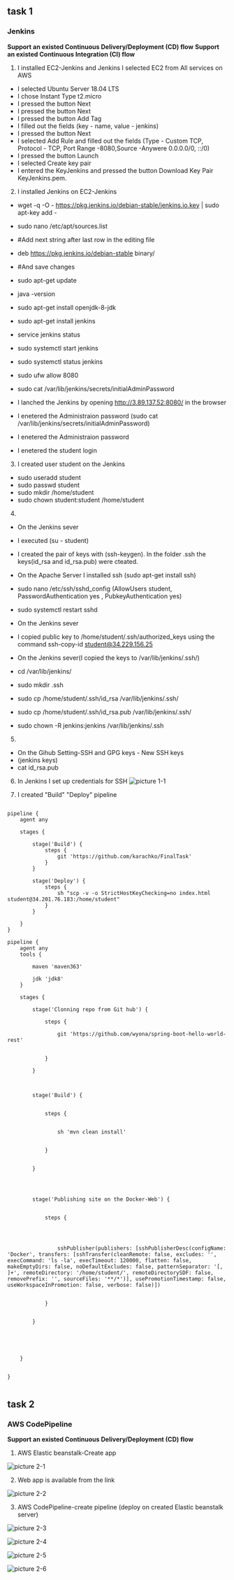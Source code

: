 ## task 1
### Jenkins

**Support an existed Continuous Delivery/Deployment (CD) flow**
**Support an existed Continuous Integration (CI) flow**
1. I installed EC2-Jenkins and Jenkins
I selected EC2 from All services on AWS
- I selected Ubuntu Server 18.04 LTS
- I chose Instant Type t2.micro
- I pressed the button Next
- I pressed the button Next
- I pressed the button Add Tag
- I filled out the fields (key - name, value - jenkins)
- I pressed the button Next
- I selected Add Rule and filled out the fields (Type - Custom TCP, Protocol - TCP, Port Range -8080,Source -Anywere 0.0.0.0/0, ::/0)
- I pressed the button Launch
- I selected Create key pair
- I entered the KeyJenkins and pressed the button Download Key Pair KeyJenkins.pem.
2. I installed Jenkins on EC2-Jenkins
- wget -q -O - https://pkg.jenkins.io/debian-stable/jenkins.io.key | sudo apt-key add -
- sudo nano /etc/apt/sources.list
- #Add next string after last row in the editing file
- deb https://pkg.jenkins.io/debian-stable binary/
- #And save changes
- sudo apt-get update
- java -version
- sudo apt-get install openjdk-8-jdk
- sudo apt-get install jenkins
- service jenkins status


- sudo systemctl start jenkins
- sudo systemctl status jenkins
- sudo ufw allow 8080
- sudo cat /var/lib/jenkins/secrets/initialAdminPassword

- I lanched the Jenkins by opening http://3.89.137.52:8080/ in the browser
- I enetered the Administraion password (sudo cat /var/lib/jenkins/secrets/initialAdminPassword)

- I enetered the Administraion password
- I enetered the student login 

3. I created user student on the Jenkins
- sudo useradd student
- sudo passwd student
- sudo mkdir /home/student
- sudo chown student:student /home/student

4. 
- On the Jenkins sever
- I executed (su - student)
- I created the pair of keys with (ssh-keygen). In the folder .ssh the keys(id_rsa and id_rsa.pub) were cteated.

- On the Apache Server I installed ssh (sudo apt-get install ssh)
- sudo nano /etc/ssh/sshd_config (AllowUsers student, PasswordAuthentication yes , PubkeyAuthentication yes)
- sudo systemctl restart sshd

- On the Jenkins sever
- I copied public key to /home/student/.ssh/authorized_keys using the command 
ssh-copy-id student@34.229.156.25

- On the Jenkins sever(I copied the keys to /var/lib/jenkins/.ssh/)
- cd  /var/lib/jenkins/
- sudo mkdir .ssh
- sudo cp /home/student/.ssh/id_rsa  /var/lib/jenkins/.ssh/
- sudo cp /home/student/.ssh/id_rsa.pub  /var/lib/jenkins/.ssh/
- sudo chown -R jenkins:jenkins /var/lib/jenkins/.ssh

5.
- On the Gihub Setting-SSH and GPG keys - New SSH keys
- (jenkins keys)
- cat id_rsa.pub

6. In Jenkins I set up credentials for SSH
![picture 1-1](https://github.com/karachko/juniordevops/blob/main/Screenshot%202022-02-24%20at%2017.28.33.png)

7. I created "Build" "Deploy" pipeline

```

pipeline {
    agent any
    
    stages {
    
        stage('Build') {
            steps {
                git 'https://github.com/karachko/FinalTask'
            }
        }
    
        stage('Deploy') {
            steps {
                sh "scp -v -o StrictHostKeyChecking=no index.html student@34.201.76.183:/home/student"
            }
        }
        
    }
}

```

```
pipeline {
    agent any
    tools { 

        maven 'maven363'

        jdk 'jdk8'
    }

    stages {

        stage('Clonning repo from Git hub') {

            steps {

                git 'https://github.com/wyona/spring-boot-hello-world-rest'
           

            }

        }



        stage('Build') {


            steps {


                sh 'mvn clean install'


            }


        }

       


        stage('Publishing site on the Docker-Web') {


            steps {

                       


                sshPublisher(publishers: [sshPublisherDesc(configName: 'Docker', transfers: [sshTransfer(cleanRemote: false, excludes: '', execCommand: 'ls -la', execTimeout: 120000, flatten: false, makeEmptyDirs: false, noDefaultExcludes: false, patternSeparator: '[, ]+', remoteDirectory: '/home/student/', remoteDirectorySDF: false, removePrefix: '', sourceFiles: '**/*')], usePromotionTimestamp: false, useWorkspaceInPromotion: false, verbose: false)])


            }


        }


                


    }


}


```
## task 2
### AWS CodePipeline

**Support an existed Continuous Delivery/Deployment (CD) flow**

1. AWS Elastic beanstalk-Create app

![picture 2-1](https://github.com/karachko/juniordevops/blob/main/Screenshot%202022-02-25%20at%2017.27.14.png)

2. Web app is available from the link

![picture 2-2](https://github.com/karachko/juniordevops/blob/main/Screenshot%202022-02-25%20at%2011.51.59.png)



3. AWS CodePipeline-create pipeline (deploy on created Elastic beanstalk server)

![picture 2-3](https://github.com/karachko/juniordevops/blob/main/Screenshot%202022-02-25%20at%2011.54.33.png)

![picture 2-4](https://github.com/karachko/juniordevops/blob/main/Screenshot%202022-02-25%20at%2011.59.03.png)

![picture 2-5](https://github.com/karachko/juniordevops/blob/main/Screenshot%202022-02-25%20at%2012.02.26.png)

![picture 2-6](https://github.com/karachko/juniordevops/blob/main/Screenshot%202022-02-25%20at%2015.08.59.png)
